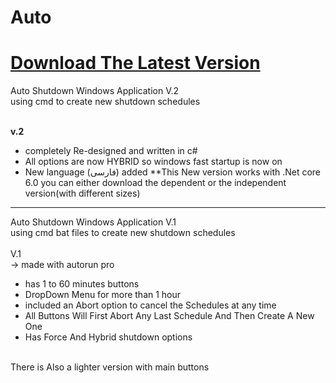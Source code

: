 # Auto



# [Download The Latest Version](https://github.com/smh044/Auto/releases)

Auto Shutdown Windows Application V.2<br>
using cmd to create new shutdown schedules<br><br>

**v.2**
+ completely Re-designed and written in c#
+ All options are now HYBRID so windows fast startup is now on
+ New language (فارسی) added
  **This New version works with .Net core 6.0
  you can either download the dependent or the independent version(with different sizes)


------------
Auto Shutdown Windows Application V.1<br>
using cmd bat files to create new shutdown schedules<br><br>
V.1<br> -> made with autorun pro
+ has 1 to 60 minutes buttons<br>
+ DropDown Menu for more than 1 hour<br>
+ included an Abort option to cancel the Schedules at any time<br>
+ All Buttons Will First Abort Any Last Schedule And Then Create A New One<br>
+ Has Force And Hybrid shutdown options<br>
<br>
There is Also a lighter version with main buttons

